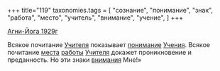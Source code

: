 +++
title="119"
taxonomies.tags = [
 "сознание",
 "понимание",
 "знак",
 "работа",
 "место",
 "учитель",
 "внимание",
 "учение",
]
+++

[Агни-Йога 1929г](/agni/1929)

Всякое почитание [Учителя](/tags/учитель) показывает [понимание](/tags/понимание) [Учения](/tags/учение). Всякое почитание [места](/tags/место) [работы](/tags/работа) [Учителя](/tags/учитель) докажет проникновение и преданность. Но эти знаки [внимания](/tags/внимание) Мне!»
